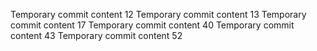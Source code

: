 Temporary commit content 12
Temporary commit content 13
Temporary commit content 17
Temporary commit content 40
Temporary commit content 43
Temporary commit content 52
